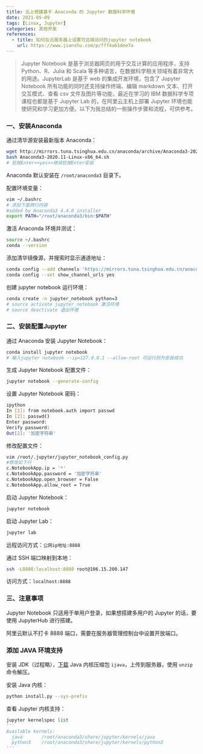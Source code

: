 ```yaml
---
title: 云上搭建基于 Anaconda 的 Jupyter 数据科学环境
date: 2021-05-09
tags: [Linux, Jupyter]
categories: 其他开发
references:
  - title: 如何在云服务器上设置可远端访问的jupyter notebook
    url: https://www.jianshu.com/p/fff4a61dee7a
---
```


> Jupyter Notebook 是基于浏览器网页的用于交互计算的应用程序，支持 Python、R、Julia 和 Scala 等多种语言，在数据科学相关领域有着非常大的用途。JupyterLab 是基于 web 的集成开发环境，包含了 Jupyter Notebook 所有功能的同时还支持操作终端、编辑 markdown 文本、打开交互模式、查看 csv 文件及图片等功能，最近在学习的 IBM 数据科学专项课程也都是基于 Jupyter Lab 的，在阿里云主机上部署 Jupyter 环境也能使研究和学习更加方便。以下为我总结的一些操作步骤和流程，可供参考。

<!--more-->

### 一、安装Anaconda

通过清华源安装最新版本 Anaconda：

```bash
wget http://mirrors.tuna.tsinghua.edu.cn/anaconda/archive/Anaconda3-2020.11-Linux-x86_64.sh
bash Anaconda3-2020.11-Linux-x86_64.sh
# 狂按Enter>>yes>>继续狂按Enter安装
```

Anaconda 默认安装在 `/root/anaconda3` 目录下。

配置环境变量：

```bash
vim ~/.bashrc
# 添加下面两行内容
#added by Anaconda3 4.4.0 installer
export PATH="/root/anaconda3/bin:$PATH"
```

激活 Anaconda 环境并测试：

```bash
source ~/.bashrc
conda --version
```

添加清华镜像源，并搜索时显示通道地址：

```bash
conda config --add channels 'https://mirrors.tuna.tsinghua.edu.cn/anaconda/pkgs/free/'
conda config --set show_channel_urls yes
```

创建 jupyter notebook 运行环境：

```bash
conda create -n jupyter_notebook python=3
# source activate jupyter_notebook 激活环境
# source deactivate 退出环境
```

### 二、安装配置Jupyter

通过 Anaconda 安装 Jupyter Notebook：

```bash
conda install jupyter notebook
# 输入jupyter notebook --ip=127.0.0.1 --allow-root 可运行则为安装成功
```

生成 Jupyter Notebook 配置文件：

```bash
jupyter notebook --generate-config
```

设置 Jupyter Notebook 密码：

```bash
ipython
In [1]: from notebook.auth import passwd
In [2]: passwd()
Enter password: 
Verify password: 
Out[2]: '加密字符串'
```

修改配置文件：

```bash
vim /root/.jupyter/jupyter_notebook_config.py
#修改如下行
c.NotebookApp.ip = '*'
c.NotebookApp.password = '加密字符串'
c.NotebookApp.open_browser = False
c.NotebookApp.allow_root = True
```

启动 Jupyter Notebook：

```bash
jupyter notebook
```

启动 Jupyter Lab：

```bash
jupyter lab
```

远程访问方式：`公网ip地址:8888`

通过 SSH 端口映射到本地：

```bash
ssh -L8888:localhost:8888 root@106.15.200.147
```

访问方式：`localhost:8888`

### 三、注意事项

Jupyter Notebook 只适用于单用户登录，如果想搭建多用户的 Jupyter 的话，要使用 JupyterHub 进行搭建。

阿里云默认不打卡 8888 端口，需要在服务器管理控制台中设置开放端口。

### 添加 JAVA 环境支持

安装 JDK（过程略），[下载](https://github.com/SpencerPark/IJava/releases) Java 内核压缩包 `ijava`，上传到服务器，使用 `unzip` 命令解压。

安装 Java 内核：

```bash
python install.py --sys-prefix
```

查看 Jupyter 内核支持：

```python
jupyter kernelspec list
'''
Available kernels:
  java       /root/anaconda3/share/jupyter/kernels/java
  python3    /root/anaconda3/share/jupyter/kernels/python3
'''
```



